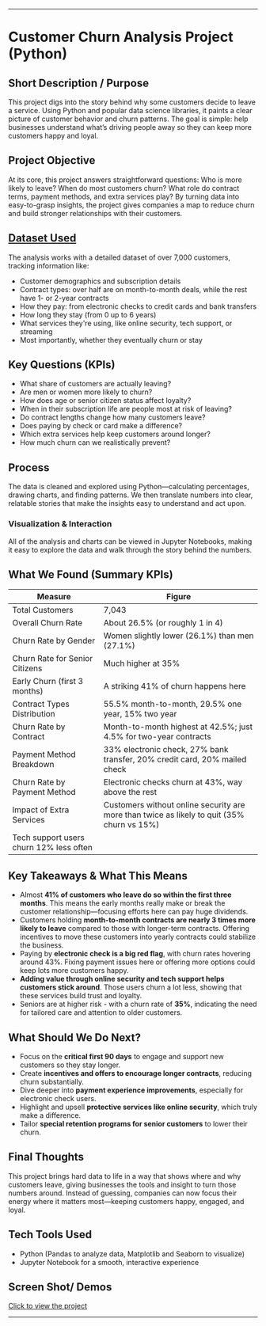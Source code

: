 ***

# Customer Churn Analysis Project (Python)

## Short Description / Purpose

This project digs into the story behind why some customers decide to leave a service. Using Python and popular data science libraries, it paints a clear picture of customer behavior and churn patterns. The goal is simple: help businesses understand what’s driving people away so they can keep more customers happy and loyal.

## Project Objective

At its core, this project answers straightforward questions: Who is more likely to leave? When do most customers churn? What role do contract terms, payment methods, and extra services play? By turning data into easy-to-grasp insights, the project gives companies a map to reduce churn and build stronger relationships with their customers.

## [Dataset Used](https://github.com/akramaftab/python-customer-churn-analysis/blob/main/Customer%20Churn%20data.csv)

The analysis works with a detailed dataset of over 7,000 customers, tracking information like:
- Customer demographics and subscription details
- Contract types: over half are on month-to-month deals, while the rest have 1- or 2-year contracts
- How they pay: from electronic checks to credit cards and bank transfers
- How long they stay (from 0 up to 6 years)
- What services they're using, like online security, tech support, or streaming
- Most importantly, whether they eventually churn or stay

## Key Questions (KPIs)

- What share of customers are actually leaving?
- Are men or women more likely to churn?
- How does age or senior citizen status affect loyalty?
- When in their subscription life are people most at risk of leaving?
- Do contract lengths change how many customers leave?
- Does paying by check or card make a difference?
- Which extra services help keep customers around longer?
- How much churn can we realistically prevent?

## Process

The data is cleaned and explored using Python—calculating percentages, drawing charts, and finding patterns. We then translate numbers into clear, relatable stories that make the insights easy to understand and act upon.

### Visualization & Interaction

All of the analysis and charts can be viewed in Jupyter Notebooks, making it easy to explore the data and walk through the story behind the numbers.

## What We Found (Summary KPIs)

| Measure                                   | Figure                            |
|-------------------------------------------|---------------------------------|
| Total Customers                          | 7,043                           |
| Overall Churn Rate                       | About 26.5% (or roughly 1 in 4) |
| Churn Rate by Gender                     | Women slightly lower (26.1%) than men (27.1%) |
| Churn Rate for Senior Citizens           | Much higher at 35%               |
| Early Churn (first 3 months)             | A striking 41% of churn happens here |
| Contract Types Distribution              | 55.5% month-to-month, 29.5% one year, 15% two year |
| Churn Rate by Contract                   | Month-to-month highest at 42.5%; just 4.5% for two-year contracts |
| Payment Method Breakdown                 | 33% electronic check, 27% bank transfer, 20% credit card, 20% mailed check |
| Churn Rate by Payment Method             | Electronic checks churn at 43%, way above the rest |
| Impact of Extra Services                  | Customers without online security are more than twice as likely to quit (35% churn vs 15%) |
| Tech support users churn 12% less often  |                                 |

## Key Takeaways & What This Means

- Almost **41% of customers who leave do so within the first three months**. This means the early months really make or break the customer relationship—focusing efforts here can pay huge dividends.
- Customers holding **month-to-month contracts are nearly 3 times more likely to leave** compared to those with longer-term contracts. Offering incentives to move these customers into yearly contracts could stabilize the business.
- Paying by **electronic check is a big red flag**, with churn rates hovering around 43%. Fixing payment issues here or offering more options could keep lots more customers happy.
- **Adding value through online security and tech support helps customers stick around**. Those users churn a lot less, showing that these services build trust and loyalty.
- Seniors are at higher risk - with a churn rate of **35%**, indicating the need for tailored care and attention to older customers.

## What Should We Do Next?

- Focus on the **critical first 90 days** to engage and support new customers so they stay longer.
- Create **incentives and offers to encourage longer contracts**, reducing churn substantially.
- Dive deeper into **payment experience improvements**, especially for electronic check users.
- Highlight and upsell **protective services like online security**, which truly make a difference.
- Tailor **special retention programs for senior customers** to lower their churn.

## Final Thoughts

This project brings hard data to life in a way that shows where and why customers leave, giving businesses the tools and insight to turn those numbers around. Instead of guessing, companies can now focus their energy where it matters most—keeping customers happy, engaged, and loyal.

## Tech Tools Used

- Python (Pandas to analyze data, Matplotlib and Seaborn to visualize)
- Jupyter Notebook for a smooth, interactive experience

## Screen Shot/ Demos
[Click to view the project](https://github.com/akramaftab/python-customer-churn-analysis/blob/main/python%20customer%20churn%20project.pdf)

***


